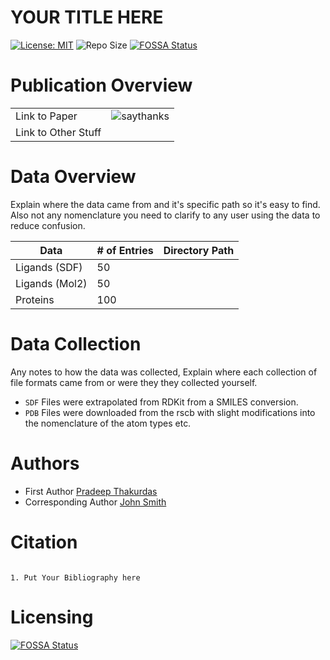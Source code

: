 YOUR TITLE HERE
===============

[![License: MIT](https://img.shields.io/badge/License-MIT-yellow.svg)](https://opensource.org/licenses/MIT)
![Repo Size](https://img.shields.io/github/repo-size/mackerell-lab/Open-Source-Data-Template)
[![FOSSA Status](https://app.fossa.com/api/projects/git%2Bgithub.com%2Fmackerell-lab%2FOpen-Source-Data-Template.svg?type=shield)](https://app.fossa.com/projects/git%2Bgithub.com%2Fmackerell-lab%2FOpen-Source-Data-Template?ref=badge_shield)

Publication Overview
====================

|                     |                                                                                            |
| ------------------- | ------------------------------------------------------------------------------------------ |
| Link to Paper       | ![saythanks](https://img.shields.io/badge/Paper-Paper-ff69b4.svg)                          |
| Link to Other Stuff |                                                                                            |


Data Overview
=============

Explain where the data came from and it's specific path so it's easy to find. Also not any nomenclature you need to clarify to any user using the data to reduce confusion. 

| Data          | # of Entries | Directory Path |
|---------------|--------------|----------------|
| Ligands (SDF) | 50           |                |    
| Ligands (Mol2)| 50           |                |                                                                                 
| Proteins      | 100          |                |                                                                                 

Data Collection
===============

Any notes to how the data was collected, Explain where each collection of file formats came from or were they they collected yourself.

-  `SDF` Files were extrapolated from RDKit from a SMILES conversion. 
-  `PDB` Files were downloaded from the rscb with slight modifications into the nomenclature of the atom types etc.

Authors
=======

- First Author [Pradeep Thakurdas](https://pradeep.com)
- Corresponding Author [John Smith](http://www.john.com)

Citation
========

 ```
 
 1. Put Your Bibliography here
 
 ```
 
 Licensing
=========


[![FOSSA Status](https://app.fossa.com/api/projects/git%2Bgithub.com%2Fmackerell-lab%2FOpen-Source-Data-Template.svg?type=large)](https://app.fossa.com/projects/git%2Bgithub.com%2Fmackerell-lab%2FOpen-Source-Data-Template?ref=badge_large)
